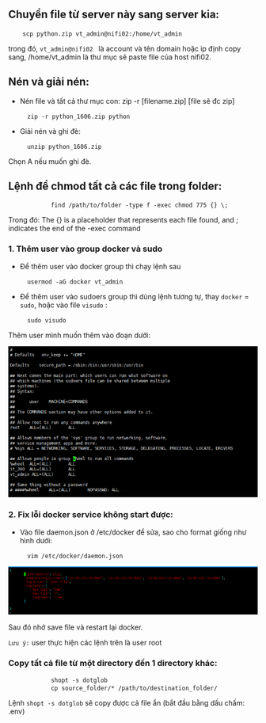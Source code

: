 ## Chuyển file từ server này sang server kia:

        scp python.zip vt_admin@nifi02:/home/vt_admin

trong đó, `vt_admin@nifi02 ` là account và tên domain hoặc ip định copy sang, /home/vt_admin là thư mục sẽ paste file của host nifi02.

## Nén và giải nén:

- Nén file và tất cả thư mục con: zip -r [filename.zip] [file sẽ đc zip]

        zip -r python_1606.zip python

- Giải nén và ghi đè:

        unzip python_1606.zip

Chọn A nếu muốn ghi đè.

## Lệnh để chmod tất cả các file trong folder:

                find /path/to/folder -type f -exec chmod 775 {} \;

Trong đó:
 The {} is a placeholder that represents each file found, and \; indicates the end of the -exec command

 ### 1. Thêm user vào group docker và sudo

- Để thêm user vào docker group thì chạy lệnh sau

        usermod -aG docker vt_admin

- Để thêm user vào sudoers group thì dùng lệnh tương tự, thay `docker` = `sudo`, hoặc vào file `visudo` :

        sudo visudo

Thêm user mình muốn thêm vào đoạn dưới:

![cpm_note1](../img/cpm_note1.png)

### 2. Fix lỗi docker service không start được:

- Vào file daemon.json ở /etc/docker để sửa, sao cho format giống như hình dưới:

        vim /etc/docker/daemon.json

![cpm_note2](../img/cpm_note2.png)

Sau đó nhớ save file và restart lại docker.

`Lưu ý:` user thực hiện các lệnh trên là user root 

### Copy tất cả file từ một directory đến 1 directory khác:

                shopt -s dotglob
                cp source_folder/* /path/to/destination_folder/

Lệnh `shopt -s dotglob` sẽ copy được cả file ẩn (bắt đầu bằng dấu chấm: .env)